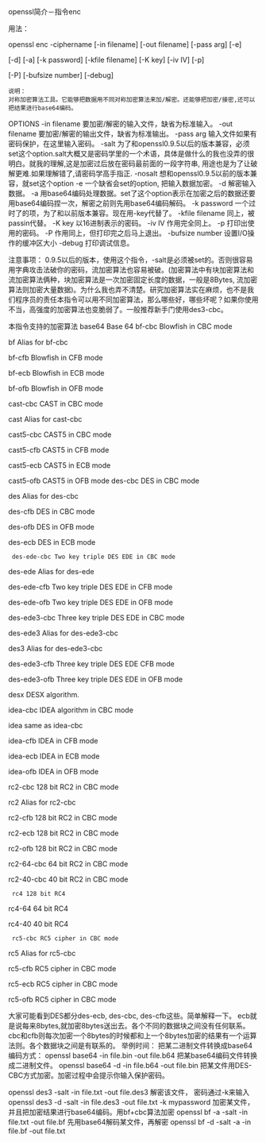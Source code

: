 openssl简介－指令enc

用法： 

openssl enc -ciphername [-in filename] [-out filename] [-pass arg] [-e] 

[-d] [-a] [-k password] [-kfile filename] [-K key] [-iv IV] [-p] 

[-P] [-bufsize number] [-debug] 


    说明： 
    对称加密算法工具。它能够把数据用不同对称加密算法来加/解密。还能够把加密/接密,还可以把结果进行base64编码。 

OPTIONS 
    -in filename 
    要加密/解密的输入文件，缺省为标准输入。 
    -out filename 
    要加密/解密的输出文件，缺省为标准输出。 
    -pass arg 
    输入文件如果有密码保护，在这里输入密码。 
    -salt 
    为了和openssl0.9.5以后的版本兼容，必须set这个option.salt大概又是密码学里的一个术语，具体是做什么的我也没弄的很明白。就我的理解,这是加密过后放在密码最前面的一段字符串, 用途也是为了让破解更难.如果理解错了,请密码学高手指正. 
    -nosalt 
    想和openssl0.9.5以前的版本兼容，就set这个option 
    -e 
    一个缺省会set的option, 把输入数据加密。 
    -d 
    解密输入数据。 
    -a 
    用base64编码处理数据。set了这个option表示在加密之后的数据还要用base64编码捏一次，解密之前则先用base64编码解码。 
    -k password 
    一个过时了的项，为了和以前版本兼容。现在用-key代替了。 
    -kfile filename 
    同上，被passin代替。 
    -K key 
    以16进制表示的密码。 
    -iv IV 
   作用完全同上。 
    -p 
    打印出使用的密码。 
    -P 
    作用同上，但打印完之后马上退出。 
    -bufsize number 
    设置I/O操作的缓冲区大小 
    -debug 
    打印调试信息。 

注意事项： 
    0.9.5以后的版本，使用这个指令，-salt是必须被set的。否则很容易用字典攻击法破你的密码，流加密算法也容易被破。(加密算法中有块加密算法和流加密算法俩种，块加密算法是一次加密固定长度的数据，一般是8Bytes, 流加密算法则加密大量数据)。为什么我也弄不清楚。研究加密算法实在麻烦，也不是我们程序员的责任本指令可以用不同加密算法，那么哪些好，哪些坏呢？如果你使用不当，高强度的加密算法也变脆弱了。一般推荐新手门使用des3-cbc。 

本指令支持的加密算法 
    base64 Base 64 
    bf-cbc Blowfish in CBC mode 

bf Alias for bf-cbc 

bf-cfb Blowfish in CFB mode 

bf-ecb Blowfish in ECB mode 

bf-ofb Blowfish in OFB mode 

cast-cbc CAST in CBC mode 

cast Alias for cast-cbc 

cast5-cbc CAST5 in CBC mode 

cast5-cfb CAST5 in CFB mode 

cast5-ecb CAST5 in ECB mode 

cast5-ofb CAST5 in OFB mode 
    des-cbc DES in CBC mode 

des Alias for des-cbc 

des-cfb DES in CBC mode 

des-ofb DES in OFB mode 

des-ecb DES in ECB mode 


     des-ede-cbc Two key triple DES EDE in CBC mode 

des-ede Alias for des-ede 

des-ede-cfb Two key triple DES EDE in CFB mode 

des-ede-ofb Two key triple DES EDE in OFB mode 

des-ede3-cbc Three key triple DES EDE in CBC mode 

des-ede3 Alias for des-ede3-cbc 

des3 Alias for des-ede3-cbc 

des-ede3-cfb Three key triple DES EDE CFB mode 

des-ede3-ofb Three key triple DES EDE in OFB mode 

desx DESX algorithm. 

idea-cbc IDEA algorithm in CBC mode 

idea same as idea-cbc 

idea-cfb IDEA in CFB mode 

idea-ecb IDEA in ECB mode 

idea-ofb IDEA in OFB mode 

rc2-cbc 128 bit RC2 in CBC mode 

rc2 Alias for rc2-cbc 

rc2-cfb 128 bit RC2 in CBC mode 

rc2-ecb 128 bit RC2 in CBC mode 

rc2-ofb 128 bit RC2 in CBC mode 

rc2-64-cbc 64 bit RC2 in CBC mode 

rc2-40-cbc 40 bit RC2 in CBC mode 


     rc4 128 bit RC4 

rc4-64 64 bit RC4 

rc4-40 40 bit RC4 


     rc5-cbc RC5 cipher in CBC mode 

rc5 Alias for rc5-cbc 

rc5-cfb RC5 cipher in CBC mode 

rc5-ecb RC5 cipher in CBC mode 

rc5-ofb RC5 cipher in CBC mode 

大家可能看到DES都分des-ecb, des-cbc, des-cfb这些。简单解释一下。 
    ecb就是说每来8bytes,就加密8bytes送出去。各个不同的数据块之间没有任何联系。cbc和cfb则每次加密一个8bytes的时候都和上一个8bytes加密的结果有一个运算法则。各个数据块之间是有联系的。 
    举例时间： 
    把某二进制文件转换成base64编码方式： 
    openssl base64 -in file.bin -out file.b64 
    把某base64编码文件转换成二进制文件。 
    openssl base64 -d -in file.b64 -out file.bin 
    把某文件用DES-CBC方式加密。加密过程中会提示你输入保护密码。 

openssl des3 -salt -in file.txt -out file.des3 
    解密该文件， 密码通过-k来输入 
    openssl des3 -d -salt -in file.des3 -out file.txt -k mypassword 
    加密某文件，并且把加密结果进行base64编码。用bf+cbc算法加密 
    openssl bf -a -salt -in file.txt -out file.bf 
    先用base64解码某文件，再解密 
    openssl bf -d -salt -a -in file.bf -out file.txt



